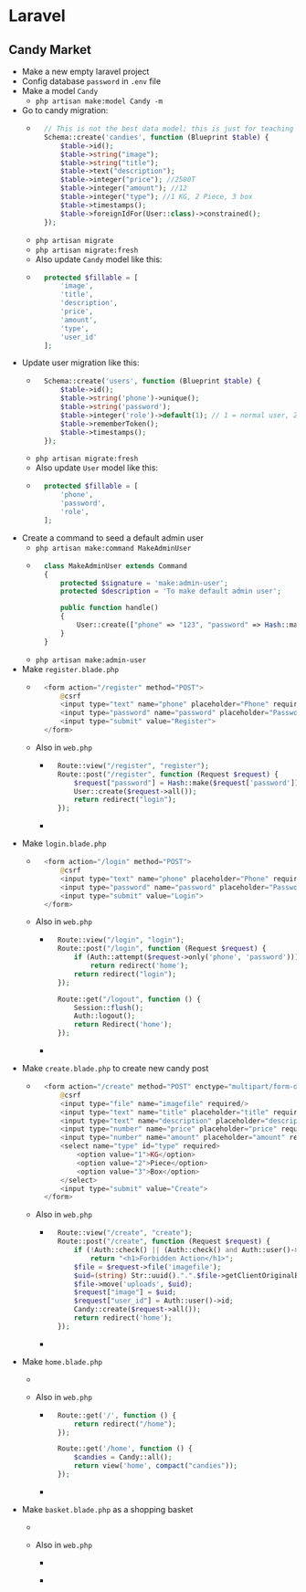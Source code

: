 # Laravel
## Candy Market
- Make a new empty laravel project
- Config database `password` in `.env` file
- Make a model `Candy`
    - `php artisan make:model Candy -m`
- Go to candy migration:
    - ~~~php
        // This is not the best data model; this is just for teaching and learning
        Schema::create('candies', function (Blueprint $table) {
            $table->id();
            $table->string("image");
            $table->string("title");
            $table->text("description");
            $table->integer("price"); //2500T
            $table->integer("amount"); //12
            $table->integer("type"); //1 KG, 2 Piece, 3 box
            $table->timestamps();
            $table->foreignIdFor(User::class)->constrained();
        });
      ~~~
    - `php artisan migrate`
    - `php artisan migrate:fresh`
    - Also update `Candy` model like this:
    - ~~~php
        protected $fillable = [
            'image',
            'title',
            'description',
            'price',
            'amount',
            'type',
            'user_id'
        ];
      ~~~
- Update user migration like this:
    - ~~~php
        Schema::create('users', function (Blueprint $table) {
            $table->id();
            $table->string('phone')->unique();
            $table->string('password');
            $table->integer('role')->default(1); // 1 = normal user, 2 = admin
            $table->rememberToken();
            $table->timestamps();
        });
      ~~~
    - `php artisan migrate:fresh`
    - Also update `User` model like this:
    - ~~~php
        protected $fillable = [
            'phone',
            'password',
            'role',
        ];
      ~~~
- Create a command to seed a default admin user
    - `php artisan make:command MakeAdminUser`
    - ~~~php
        class MakeAdminUser extends Command
        {
            protected $signature = 'make:admin-user';
            protected $description = 'To make default admin user';

            public function handle()
            {
                User::create(["phone" => "123", "password" => Hash::make("123"), "role" => "2"]);
            }
        }
      ~~~
    - `php artisan make:admin-user`
- Make `register.blade.php`
    - ~~~php
        <form action="/register" method="POST">
            @csrf
            <input type="text" name="phone" placeholder="Phone" required/>
            <input type="password" name="password" placeholder="Password" required/>
            <input type="submit" value="Register">
        </form>
      ~~~
    - Also in `web.php`
        - ~~~php
            Route::view("/register", "register");
            Route::post("/register", function (Request $request) {
                $request["password"] = Hash::make($request['password']);
                User::create($request->all());
                return redirect("login");
            });
        - ~~~
- Make `login.blade.php`
    - ~~~php
        <form action="/login" method="POST">
            @csrf
            <input type="text" name="phone" placeholder="Phone" required/>
            <input type="password" name="password" placeholder="Password" required/>
            <input type="submit" value="Login">
        </form>
      ~~~
    - Also in `web.php`
        - ~~~php
            Route::view("/login", "login");
            Route::post("/login", function (Request $request) {
                if (Auth::attempt($request->only('phone', 'password')))
                    return redirect('home');
                return redirect("login");
            });

            Route::get("/logout", function () {
                Session::flush();
                Auth::logout();
                return Redirect('home');
            });
        - ~~~
- Make `create.blade.php` to create new candy post
    - ~~~php
        <form action="/create" method="POST" enctype="multipart/form-data">
            @csrf
            <input type="file" name="imagefile" required/>
            <input type="text" name="title" placeholder="title" required/>
            <input type="text" name="description" placeholder="description" required/>
            <input type="number" name="price" placeholder="price" required/>
            <input type="number" name="amount" placeholder="amount" required/>
            <select name="type" id="type" required>
                <option value="1">KG</option>
                <option value="2">Piece</option>
                <option value="3">Box</option>
            </select>
            <input type="submit" value="Create">
        </form>
      ~~~
    - Also in `web.php`
        - ~~~php
            Route::view("/create", "create");
            Route::post("/create", function (Request $request) {
                if (!Auth::check() || (Auth::check() and Auth::user()->role != 2))
                    return "<h1>Forbidden Action</h1>";
                $file = $request->file('imagefile');
                $uid=(string) Str::uuid().".".$file->getClientOriginalExtension();
                $file->move('uploads', $uid);
                $request["image"] = $uid;
                $request["user_id"] = Auth::user()->id;
                Candy::create($request->all());
                return redirect('home');
            });
        - ~~~
- Make `home.blade.php`
    - ~~~php

      ~~~
    - Also in `web.php`
        - ~~~php
            Route::get('/', function () {
                return redirect("/home");
            });

            Route::get('/home', function () {
                $candies = Candy::all();
                return view('home', compact("candies"));
            });
        - ~~~
- Make `basket.blade.php` as a shopping basket
    - ~~~php

      ~~~
    - Also in `web.php`
        - ~~~php

        - ~~~